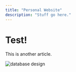 ```yaml
---
title: "Personal Website"
description: "Stuff go here."
---
```


# Test!

This is another article.

![database design](/img/personal-website/database-design.png)
